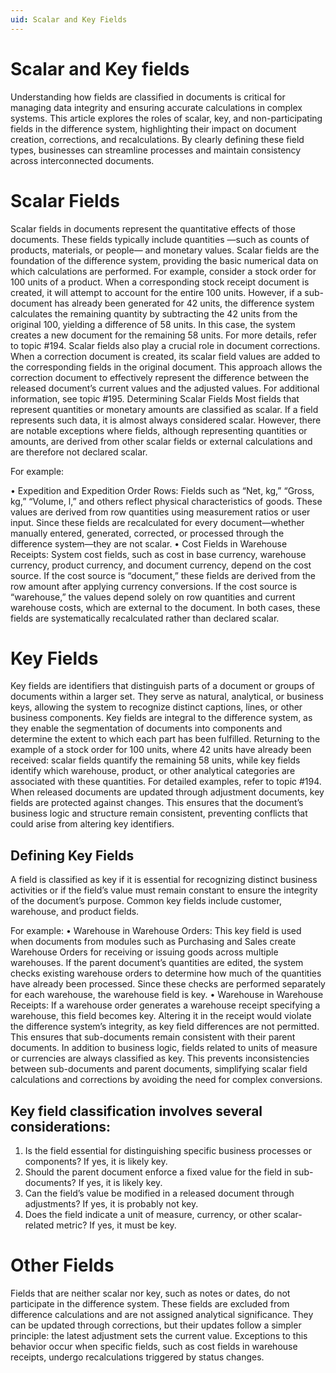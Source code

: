 ```yaml
---
uid: Scalar and Key Fields
---
```


# Scalar and Key fields

Understanding how fields are classified in documents is critical for managing data integrity and ensuring accurate calculations in complex systems. This article explores the roles of scalar, key, and non-participating fields in the difference system, highlighting their impact on document creation, corrections, and recalculations. By clearly defining these field types, businesses can streamline processes and maintain consistency across interconnected documents.

# Scalar Fields
Scalar fields in documents represent the quantitative effects of those documents. These fields typically include quantities —such as counts of products, materials, or people— and monetary values. Scalar fields are the foundation of the difference system, providing the basic numerical data on which calculations are performed.
For example, consider a stock order for 100 units of a product. When a corresponding stock receipt document is created, it will attempt to account for the entire 100 units. However, if a sub-document has already been generated for 42 units, the difference system calculates the remaining quantity by subtracting the 42 units from the original 100, yielding a difference of 58 units. In this case, the system creates a new document for the remaining 58 units. For more details, refer to topic #194.
Scalar fields also play a crucial role in document corrections. When a correction document is created, its scalar field values are added to the corresponding fields in the original document. This approach allows the correction document to effectively represent the difference between the released document’s current values and the adjusted values. For additional information, see topic #195.
Determining Scalar Fields
Most fields that represent quantities or monetary amounts are classified as scalar. If a field represents such data, it is almost always considered scalar. However, there are notable exceptions where fields, although representing quantities or amounts, are derived from other scalar fields or external calculations and are therefore not declared scalar.

For example:

•	Expedition and Expedition Order Rows: Fields such as “Net, kg,” “Gross, kg,” “Volume, l,” and others reflect physical characteristics of goods. These values are derived from row quantities using measurement ratios or user input. Since these fields are recalculated for every document—whether manually entered, generated, corrected, or processed through the difference system—they are not scalar.
•	Cost Fields in Warehouse Receipts: System cost fields, such as cost in base currency, warehouse currency, product currency, and document currency, depend on the cost source. If the cost source is “document,” these fields are derived from the row amount after applying currency conversions. If the cost source is “warehouse,” the values depend solely on row quantities and current warehouse costs, which are external to the document. In both cases, these fields are systematically recalculated rather than declared scalar.

# Key Fields
Key fields are identifiers that distinguish parts of a document or groups of documents within a larger set. They serve as natural, analytical, or business keys, allowing the system to recognize distinct captions, lines, or other business components. Key fields are integral to the difference system, as they enable the segmentation of documents into components and determine the extent to which each part has been fulfilled.
Returning to the example of a stock order for 100 units, where 42 units have already been received: scalar fields quantify the remaining 58 units, while key fields identify which warehouse, product, or other analytical categories are associated with these quantities. For detailed examples, refer to topic #194.
When released documents are updated through adjustment documents, key fields are protected against changes. This ensures that the document’s business logic and structure remain consistent, preventing conflicts that could arise from altering key identifiers.

## Defining Key Fields
A field is classified as key if it is essential for recognizing distinct business activities or if the field’s value must remain constant to ensure the integrity of the document’s purpose. Common key fields include customer, warehouse, and product fields.

For example:
•	Warehouse in Warehouse Orders: This key field is used when documents from modules such as Purchasing and Sales create Warehouse Orders for receiving or issuing goods across multiple warehouses. If the parent document’s quantities are edited, the system checks existing warehouse orders to determine how much of the quantities have already been processed. Since these checks are performed separately for each warehouse, the warehouse field is key.
•	Warehouse in Warehouse Receipts: If a warehouse order generates a warehouse receipt specifying a warehouse, this field becomes key. Altering it in the receipt would violate the difference system’s integrity, as key field differences are not permitted. This ensures that sub-documents remain consistent with their parent documents.
In addition to business logic, fields related to units of measure or currencies are always classified as key. This prevents inconsistencies between sub-documents and parent documents, simplifying scalar field calculations and corrections by avoiding the need for complex conversions.

## Key field classification involves several considerations:
1.	Is the field essential for distinguishing specific business processes or components? If yes, it is likely key.
2.	Should the parent document enforce a fixed value for the field in sub-documents? If yes, it is likely key.
3.	Can the field’s value be modified in a released document through adjustments? If yes, it is probably not key.
4.	Does the field indicate a unit of measure, currency, or other scalar-related metric? If yes, it must be key.

# Other Fields
Fields that are neither scalar nor key, such as notes or dates, do not participate in the difference system. These fields are excluded from difference calculations and are not assigned analytical significance. They can be updated through corrections, but their updates follow a simpler principle: the latest adjustment sets the current value. Exceptions to this behavior occur when specific fields, such as cost fields in warehouse receipts, undergo recalculations triggered by status changes.
